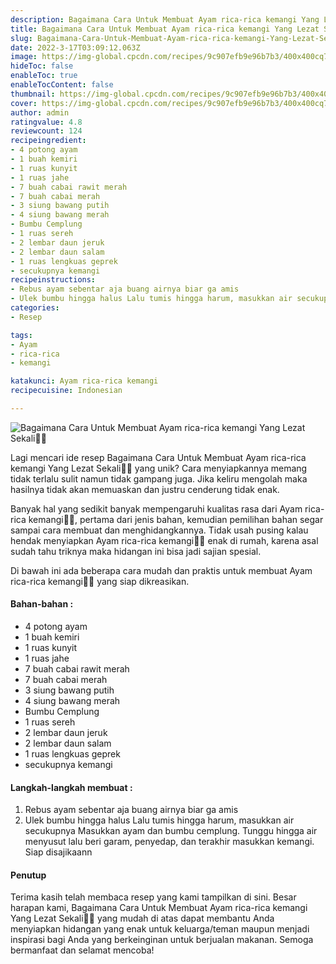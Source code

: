 ```yaml
---
description: Bagaimana Cara Untuk Membuat Ayam rica-rica kemangi Yang Lezat Sekali"
title: Bagaimana Cara Untuk Membuat Ayam rica-rica kemangi Yang Lezat Sekali
slug: Bagaimana-Cara-Untuk-Membuat-Ayam-rica-rica-kemangi-Yang-Lezat-Sekali
date: 2022-3-17T03:09:12.063Z
image: https://img-global.cpcdn.com/recipes/9c907efb9e96b7b3/400x400cq70/photo.jpg
hideToc: false
enableToc: true
enableTocContent: false
thumbnail: https://img-global.cpcdn.com/recipes/9c907efb9e96b7b3/400x400cq70/photo.jpg
cover: https://img-global.cpcdn.com/recipes/9c907efb9e96b7b3/400x400cq70/photo.jpg
author: admin
ratingvalue: 4.8
reviewcount: 124
recipeingredient:
- 4 potong ayam
- 1 buah kemiri
- 1 ruas kunyit
- 1 ruas jahe
- 7 buah cabai rawit merah
- 7 buah cabai merah
- 3 siung bawang putih
- 4 siung bawang merah
- Bumbu Cemplung
- 1 ruas sereh
- 2 lembar daun jeruk
- 2 lembar daun salam
- 1 ruas lengkuas geprek
- secukupnya kemangi
recipeinstructions:
- Rebus ayam sebentar aja buang airnya biar ga amis
- Ulek bumbu hingga halus Lalu tumis hingga harum, masukkan air secukupnya Masukkan ayam dan bumbu cemplung. Tunggu hingga air menyusut lalu beri garam, penyedap, dan terakhir masukkan kemangi. Siap disajikaann
categories:
- Resep

tags:
- Ayam
- rica-rica
- kemangi

katakunci: Ayam rica-rica kemangi
recipecuisine: Indonesian

---
```


![Bagaimana Cara Untuk Membuat Ayam rica-rica kemangi Yang Lezat Sekali👩‍🍳](https://img-global.cpcdn.com/recipes/9c907efb9e96b7b3/400x400cq70/photo.jpg)

Lagi mencari ide resep Bagaimana Cara Untuk Membuat Ayam rica-rica kemangi Yang Lezat Sekali👩‍🍳 yang unik? Cara menyiapkannya memang tidak terlalu sulit namun tidak gampang juga. Jika keliru mengolah maka hasilnya tidak akan memuaskan dan justru cenderung tidak enak.

Banyak hal yang sedikit banyak mempengaruhi kualitas rasa dari Ayam rica-rica kemangi👩‍🍳, pertama dari jenis bahan, kemudian pemilihan bahan segar sampai cara membuat dan menghidangkannya. Tidak usah pusing kalau hendak menyiapkan Ayam rica-rica kemangi👩‍🍳 enak di rumah, karena asal sudah tahu triknya maka hidangan ini bisa jadi sajian spesial.

Di bawah ini ada beberapa cara mudah dan praktis untuk membuat Ayam rica-rica kemangi👩‍🍳 yang siap dikreasikan.

<!--inarticleads1-->

#### Bahan-bahan :

- 4 potong ayam
- 1 buah kemiri
- 1 ruas kunyit
- 1 ruas jahe
- 7 buah cabai rawit merah
- 7 buah cabai merah
- 3 siung bawang putih
- 4 siung bawang merah
- Bumbu Cemplung
- 1 ruas sereh
- 2 lembar daun jeruk
- 2 lembar daun salam
- 1 ruas lengkuas geprek
- secukupnya kemangi

<!--inarticleads2-->

#### Langkah-langkah membuat :

1. Rebus ayam sebentar aja buang airnya biar ga amis
1. Ulek bumbu hingga halus Lalu tumis hingga harum, masukkan air secukupnya Masukkan ayam dan bumbu cemplung. Tunggu hingga air menyusut lalu beri garam, penyedap, dan terakhir masukkan kemangi. Siap disajikaann

#### Penutup

Terima kasih telah membaca resep yang kami tampilkan di sini. Besar harapan kami, Bagaimana Cara Untuk Membuat Ayam rica-rica kemangi Yang Lezat Sekali👩‍🍳 yang mudah di atas dapat membantu Anda menyiapkan hidangan yang enak untuk keluarga/teman maupun menjadi inspirasi bagi Anda yang berkeinginan untuk berjualan makanan. Semoga bermanfaat dan selamat mencoba!